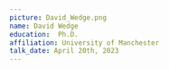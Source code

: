 ```yaml
---
picture: David_Wedge.png
name: David Wedge
education:  Ph.D.
affiliation: University of Manchester
talk_date: April 20th, 2023
---
```

